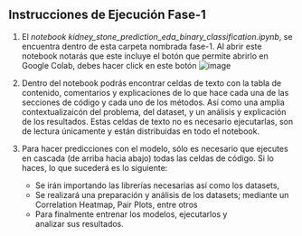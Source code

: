 ## Instrucciones de Ejecución Fase-1

1. El *notebook kidney_stone_prediction_eda_binary_classification.ipynb*, se encuentra dentro de esta carpeta nombrada fase-1. Al abrir este notebook notarás que este incluye el botón que permite abrirlo en Google Colab, debes hacer click en este botón
![image](https://github.com/Jhonier-Jimenez/kidney-stone-prediction/assets/32853930/3562ee45-58aa-43c0-8a2a-c65f398308f0)

2. Dentro del notebook podrás encontrar celdas de texto con la tabla de contenido, comentarios y explicaciones de lo que hace cada una de las secciones de código y cada uno de los métodos. Así como una amplia contextualizaicón del problema, del dataset, y un análisis y explicación de los resultados. Estas celdas de texto no es necesario ejecutarlas, son de lectura únicamente y están distribuidas en todo el notebook.

3. Para hacer predicciones con el modelo, sólo es necesario que ejecutes en cascada (de arriba hacia abajo) todas las celdas de código. Si lo haces, lo que sucederá es lo siguiente:
   - Se irán importando las librerías necesarias así como los datasets,
   - Se realizará una preparación y análisis de los datasets; mediante un Correlation Heatmap, Pair Plots, entre otros
   - Para finalmente entrenar los modelos, ejecutarlos y analizar sus resultados.
